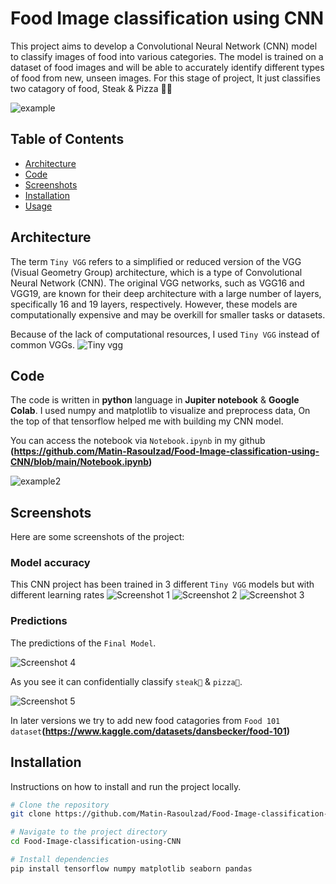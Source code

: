 # Food Image classification using CNN

This project aims to develop a Convolutional Neural Network (CNN) model to classify images of food into various categories. The model is trained on a dataset of food images and will be able to accurately identify different types of food from new, unseen images. For this stage of project, It just classifies two catagory of food, Steak & Pizza 🥩🍕

![example](docs/pizza2.jpg)

## Table of Contents

- [Architecture](#Architecture)
- [Code](#Code)
- [Screenshots](#screenshots)
- [Installation](#installation)
- [Usage](#usage)

## Architecture

The term `Tiny VGG` refers to a simplified or reduced version of the VGG (Visual Geometry Group) architecture, which is a type of Convolutional Neural Network (CNN). The original VGG networks, such as VGG16 and VGG19, are known for their deep architecture with a large number of layers, specifically 16 and 19 layers, respectively. However, these models are computationally expensive and may be overkill for smaller tasks or datasets.

Because of the lack of computational resources, I used `Tiny VGG` instead of common VGGs.
![Tiny vgg](docs/tinyvgg.png)

## Code

The code is written in **python** language in **Jupiter notebook** & **Google Colab**.
I used numpy and matplotlib to visualize and preprocess data, On the top of that tensorflow helped me with building my CNN model.

You can access the notebook via `Notebook.ipynb` in my github **(https://github.com/Matin-Rasoulzad/Food-Image-classification-using-CNN/blob/main/Notebook.ipynb)**

![example2](docs/notebook.png)

## Screenshots

Here are some screenshots of the project:

### Model accuracy

This CNN project has been trained in 3 different `Tiny VGG` models but with different learning rates
![Screenshot 1](docs/model_1.png)
![Screenshot 2](docs/model_2.png)
![Screenshot 3](docs/model_3.png)

### Predictions

The predictions of the `Final Model`.

![Screenshot 4](docs/pizza.jpg)<br>

As you see it can confidentially classify `steak🥩` & `pizza🍕`.

![Screenshot 5](docs/steak.jpg)<br>

In later versions we try to add new food catagories from `Food 101 dataset`**(https://www.kaggle.com/datasets/dansbecker/food-101)**

## Installation

Instructions on how to install and run the project locally.

```bash
# Clone the repository
git clone https://github.com/Matin-Rasoulzad/Food-Image-classification-using-CNN.git

# Navigate to the project directory
cd Food-Image-classification-using-CNN

# Install dependencies
pip install tensorflow numpy matplotlib seaborn pandas
```
